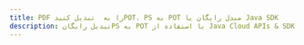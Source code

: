 ---title: PDF را به  تبدیل کنیدPOT، PS به POT مبدل رایگان یا Java SDKdescription: تبدیل رایگانPS به POT با استفاده از Java Cloud APIs & SDK همچنین اسناد PDF را در Cloud ایجاد، ویرایش و رندر کنید.---
